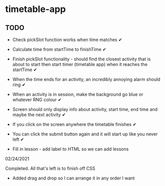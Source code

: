 # timetable-app

## TODO
- Check pickSlot function works when time matches ✔
- Calculate time from startTime to finishTime ✔
- Finish pickSlot functionality - should find the closest activity that is about to start then start timer (timetable app) when it reaches the startTime ✔
- When the time ends for an activity, an incredibly annoying alarm should ring ✔
- When an activity is in session, make the background go blue or whatever RNG colour ✔
- Screen should only display info about activity, start time, end time and maybe the next activity ✔
- If you click on the screen anywhere the timetable finishes ✔
- You can click the submit button again and it will start up like you never left ✔

- Fill in lesson - add label to HTML so we can add lessons

02/24/2021 

Completed. All that's left is to finish off CSS

- Added drag and drop so I can arrange it in any order I want
